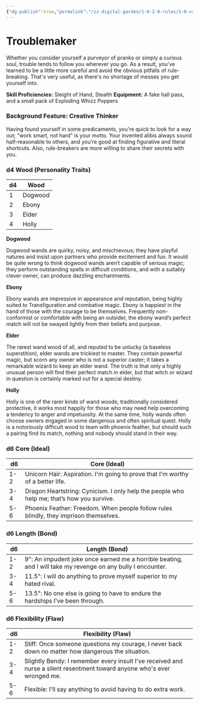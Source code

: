```yaml
---
{"dg-publish":true,"permalink":"/zz-digital-garden/1-0-2-0-rules/1-0-variant-rules/1-6-1-10-background-troublemaker/"}
---
```


# Troublemaker

Whether you consider yourself a purveyor of pranks or simply a curious soul, trouble tends to follow you wherever you go. As a result, you've learned to be a little more careful and avoid the obvious pitfalls of rule-breaking. That's very useful, as there's no shortage of messes you get yourself into.

**Skill Proficiencies:** Sleight of Hand, Stealth
**Equipment:** A fake hall pass, and a small pack of Exploding Whizz Poppers

### Background Feature: Creative Thinker

Having found yourself in some predicaments, you're quick to look for a way out; "work smart, not hard" is your motto. Your invented alibis always sound half-reasonable to others, and you're good at finding figurative and literal shortcuts. Also, rule-breakers are more willing to share their secrets with you.

### **d4 Wood (Personality Traits)**

| d4  | Wood    |
| --- | ------- |
| 1   | Dogwood |
| 2   | Ebony   |
| 3   | Elder   |
| 4   | Holly   |
**Dogwood**

Dogwood wands are quirky, noisy, and mischievous; they have playful natures and insist upon partners who provide excitement and fun. It would be quite wrong to think dogwood wands aren’t capable of serious magic; they perform outstanding spells in difficult conditions, and with a suitably clever owner, can produce dazzling enchantments.

**Ebony**

Ebony wands are impressive in appearance and reputation, being highly suited to Transfiguration and combative magic. Ebony is happiest in the hand of those with the courage to be themselves. Frequently non-conformist or comfortable with being an outsider, the ebony wand’s perfect match will not be swayed lightly from their beliefs and purpose.

**Elder**

The rarest wand wood of all, and reputed to be unlucky (a baseless superstition), elder wands are trickiest to master. They contain powerful magic, but scorn any owner who is not a superior caster; it takes a remarkable wizard to keep an elder wand. The truth is that only a highly unusual person will find their perfect match in elder, but that witch or wizard in question is certainly marked out for a special destiny.

**Holly**

Holly is one of the rarer kinds of wand woods; traditionally considered protective, it works most happily for those who may need help overcoming a tendency to anger and impetuosity. At the same time, holly wands often choose owners engaged in some dangerous and often spiritual quest. Holly is a notoriously difficult wood to team with phoenix feather, but should such a pairing find its match, nothing and nobody should stand in their way.

### **d6 Core (Ideal)**

| d6  | Core (Ideal)                                                                |
| --- | --------------------------------------------------------------------------- |
| 1-2 | Unicorn Hair: Aspiration. I'm going to prove that I'm worthy of a better life. |
| 3-4 | Dragon Heartstring: Cynicism. I only help the people who help me; that’s how you survive. |
| 5-6 | Phoenix Feather: Freedom. When people follow rules blindly, they imprison themselves. |
### **d6 Length (Bond)**

| d6  | Length (Bond)                                                                                                    |
| --- | ---------------------------------------------------------------------------------------------------------------- |
| 1-2 | 9": An impudent joke once earned me a horrible beating, and I will take my revenge on any bully I encounter. |
| 3-4 | 11.5": I will do anything to prove myself superior to my hated rival. |
| 5-6 | 13.5": No one else is going to have to endure the hardships I've been through. |
### **d6 Flexibility (Flaw)**

| d6  | Flexibility (Flaw)                                                                  |
| --- | ----------------------------------------------------------------------------------- |
| 1-2 | Stiff: Once someone questions my courage, I never back down no matter how dangerous the situation. |
| 3-4 | Slightly Bendy: I remember every insult I've received and nurse a silent resentment toward anyone who's ever wronged me. |
| 5-6 | Flexible: I'll say anything to avoid having to do extra work. |
